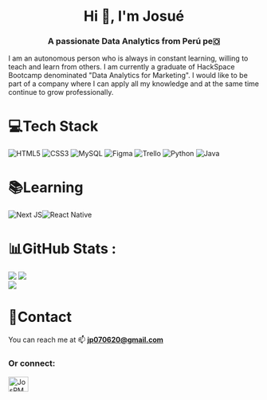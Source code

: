 <h1 align="center">Hi 👋, I'm Josué</h1>
<h3 align="center">A passionate Data Analytics from Perú pe🇴</h3>
<p>I am an autonomous person who is always in constant learning, willing to teach and learn from others. I am currently a graduate of HackSpace Bootcamp denominated "Data Analytics for Marketing". I would like to be part of a company where I can apply all my knowledge and at the same time continue to grow professionally.
</p>

# 💻Tech Stack
![HTML5](https://img.shields.io/badge/html5-%23E34F26.svg?style=for-the-badge&logo=html5&logoColor=white) ![CSS3](https://img.shields.io/badge/css3-%231572B6.svg?style=for-the-badge&logo=css3&logoColor=white) ![MySQL](https://img.shields.io/badge/mysql-%2300f.svg?style=for-the-badge&logo=mysql&logoColor=white) ![Figma](https://img.shields.io/badge/figma-%23F24E1E.svg?style=for-the-badge&logo=figma&logoColor=white) ![Trello](https://img.shields.io/badge/Trello-%23026AA7.svg?style=for-the-badge&logo=Trello&logoColor=white) ![Python](https://img.shields.io/badge/python-3670A0?style=for-the-badge&logo=python&logoColor=ffdd54) ![Java](https://img.shields.io/badge/java-%23ED8B00.svg?style=for-the-badge&logo=java&logoColor=white) 

# 📚Learning
![Next JS](https://img.shields.io/badge/Next-black?style=for-the-badge&logo=next.js&logoColor=white)![React Native](https://img.shields.io/badge/react_native-%2320232a.svg?style=for-the-badge&logo=react&logoColor=%2361DAFB) 

# 📊GitHub Stats :
![](https://github-readme-stats.vercel.app/api?username=JosPM69&theme=dark&hide_border=true&include_all_commits=false&count_private=false)
![](https://github-readme-stats.vercel.app/api/top-langs/?username=JosPM69&theme=dark&hide_border=true&include_all_commits=false&count_private=false&layout=compact)<br/>
![](https://visitcount.itsvg.in/api?id=JosPM69&icon=0&color=12)

# 📎Contact
 You can reach me at  📫 **jp070620@gmail.com**

<h3 align="left">Or connect:</h3>
<p align="left">
<a href="https://www.linkedin.com/in/jspm07/" target="blank"><img align="center" src="https://raw.githubusercontent.com/rahuldkjain/github-profile-readme-generator/master/src/images/icons/Social/linked-in-alt.svg" alt="JosPM69" height="30" width="40" /></a>
</p>

